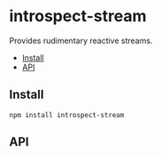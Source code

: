 # introspect-stream

Provides rudimentary reactive streams.

















































































































































































































































































































































































































































































































<!-- toc -->

* [Install](#install)
* [API](#api)

<!-- toc stop -->

























































































































































































































































## Install

    npm install introspect-stream

## API